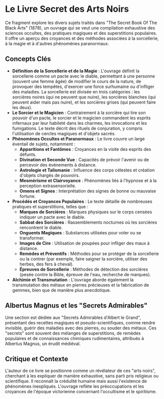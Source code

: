 # Le Livre Secret des Arts Noirs

Ce fragment explore les divers sujets traités dans "The Secret Book Of The Black Arts" (1878), un ouvrage qui se veut une compilation exhaustive des sciences occultes, des pratiques magiques et des superstitions populaires. Il offre un aperçu des croyances et des méthodes associées à la sorcellerie, à la magie et à d'autres phénomènes paranormaux.

## Concepts Clés

*   **Définition de la Sorcellerie et de la Magie** : L'ouvrage définit la sorcellerie comme un pacte avec le diable, permettant à une personne (souvent une femme âgée) de modifier le cours de la nature, de provoquer des tempêtes, d'exercer une force surhumaine ou d'infliger des maladies. La sorcellerie est divisée en trois catégories : les sorcières noires (qui ne peuvent que nuire), les sorcières blanches (qui peuvent aider mais pas nuire), et les sorcières grises (qui peuvent faire les deux).
*   **Le Sorcier et le Magicien** : Contrairement à la sorcière qui tire son pouvoir d'un pacte, le sorcier et le magicien commandent les esprits infernaux par leur habileté dans les charmes, les invocations et les fumigations. Le texte décrit des rituels de conjuration, y compris l'utilisation de cercles magiques et d'objets sacrés.
*   **Phénomènes Occultes et Paranormaux** : Le livre couvre un large éventail de sujets, notamment :
    *   **Apparitions et Fantômes** : Croyances en la visite des esprits des défunts.
    *   **Divination et Seconde Vue** : Capacités de prévoir l'avenir ou de percevoir des événements à distance.
    *   **Astrologie et Talismanie** : Influence des corps célestes et création d'objets chargés de pouvoirs.
    *   **Mesmérisme et Clairvoyance** : Phénomènes liés à l'hypnose et à la perception extrasensorielle.
    *   **Omens et Signes** : Interprétation des signes de bonne ou mauvaise fortune.
*   **Procédés et Croyances Populaires** : Le texte détaille de nombreuses pratiques et superstitions, telles que :
    *   **Marques de Sorcières** : Marques physiques sur le corps censées indiquer un pacte avec le diable.
    *   **Sabbat des Sorcières** : Rassemblements nocturnes où les sorcières rencontrent le diable.
    *   **Onguents Magiques** : Substances utilisées pour voler ou se transformer.
    *   **Images de Cire** : Utilisation de poupées pour infliger des maux à distance.
    *   **Remèdes et Préventifs** : Méthodes pour se protéger de la sorcellerie ou la contrer (par exemple, faire saigner la sorcière, utiliser des herbes, des fers à cheval).
    *   **Épreuves de Sorcellerie** : Méthodes de détection des sorcières (pesée contre la Bible, épreuve de l'eau, recherche de marques).
*   **Alchimie et Transmutation** : L'ouvrage aborde également la transmutation des métaux en pierres précieuses et la fabrication de gemmes, bien que de manière plus anecdotique.

## Albertus Magnus et les "Secrets Admirables"

Une section est dédiée aux "Secrets Admirables d'Albert le Grand", présentant des recettes magiques et pseudo-scientifiques, comme rendre invisible, guérir des maladies avec des pierres, ou souder des métaux. Ces "secrets" sont souvent des mélanges de superstitions, de remèdes populaires et de connaissances chimiques rudimentaires, attribués à Albertus Magnus, un érudit médiéval.

## Critique et Contexte

L'auteur de ce livre se positionne comme un révélateur de ces "arts noirs", cherchant à les expliquer de manière exhaustive, sans parti pris religieux ou scientifique. Il reconnaît la crédulité humaine mais aussi l'existence de phénomènes inexpliqués. L'ouvrage reflète les préoccupations et les croyances de l'époque victorienne concernant l'occultisme et le spiritisme.